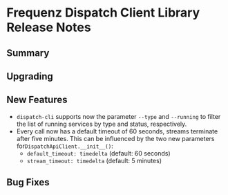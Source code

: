 # Frequenz Dispatch Client Library Release Notes

## Summary

<!-- Here goes a general summary of what this release is about -->

## Upgrading

<!-- Here goes notes on how to upgrade from previous versions, including deprecations and what they should be replaced with -->

## New Features

* `dispatch-cli` supports now the parameter `--type` and `--running` to filter the list of running services by type and status, respectively.
* Every call now has a default timeout of 60 seconds, streams terminate after five minutes. This can be influenced by the two new parameters for`DispatchApiClient.__init__()`:
    * `default_timeout: timedelta` (default: 60 seconds)
    * `stream_timeout: timedelta` (default: 5 minutes)

## Bug Fixes

<!-- Here goes notable bug fixes that are worth a special mention or explanation -->
